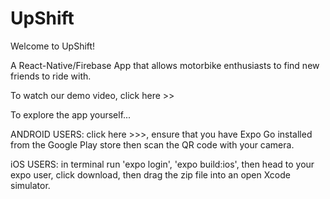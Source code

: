 # UpShift

Welcome to UpShift!

A React-Native/Firebase App that allows motorbike enthusiasts to find new friends to ride with.

To watch our demo video, click here >>

To explore the app yourself...

ANDROID USERS: click here >>>, ensure that you have Expo Go installed from the Google Play store then scan the QR code with your camera.

iOS USERS: in terminal run 'expo login', 'expo build:ios', then head to your expo user, click download, then drag the zip file into an open Xcode simulator.
